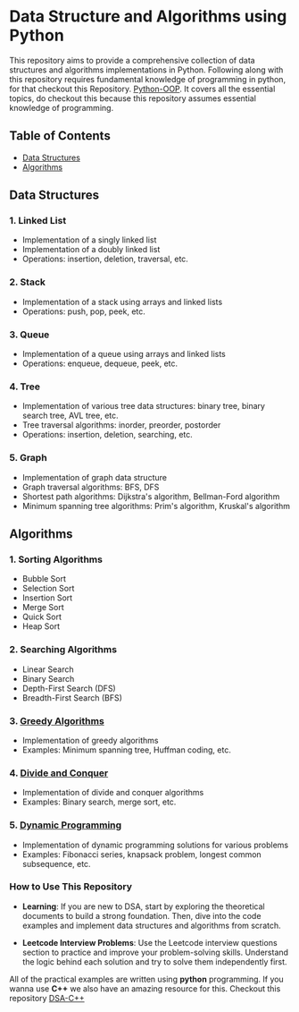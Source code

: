 # Data Structure and Algorithms using **Python**

 This repository aims to provide a comprehensive collection of data structures and algorithms implementations in Python. Following along with this repository requires fundamental knowledge of programming in python, for that checkout this Repository. [Python-OOP](https://github.com/sarmad426/Python-OOP). It covers all the essential topics, do checkout this because this repository assumes essential knowledge of programming.

## Table of Contents

- [Data Structures](#data-structures)
- [Algorithms](#algorithms)

## Data Structures

### 1. Linked List

- Implementation of a singly linked list
- Implementation of a doubly linked list
- Operations: insertion, deletion, traversal, etc.

### 2. Stack

- Implementation of a stack using arrays and linked lists
- Operations: push, pop, peek, etc.

### 3. Queue

- Implementation of a queue using arrays and linked lists
- Operations: enqueue, dequeue, peek, etc.

### 4. Tree

- Implementation of various tree data structures: binary tree, binary search tree, AVL tree, etc.
- Tree traversal algorithms: inorder, preorder, postorder
- Operations: insertion, deletion, searching, etc.

### 5. Graph

- Implementation of graph data structure
- Graph traversal algorithms: BFS, DFS
- Shortest path algorithms: Dijkstra's algorithm, Bellman-Ford algorithm
- Minimum spanning tree algorithms: Prim's algorithm, Kruskal's algorithm

## Algorithms

### 1. Sorting Algorithms

- Bubble Sort
- Selection Sort
- Insertion Sort
- Merge Sort
- Quick Sort
- Heap Sort

### 2. Searching Algorithms

- Linear Search
- Binary Search
- Depth-First Search (DFS)
- Breadth-First Search (BFS)

### 3. [Greedy Algorithms](/1-Basics/2-Algorithms/2-Algo-types/1-Greedy-algo/)

- Implementation of greedy algorithms
- Examples: Minimum spanning tree, Huffman coding, etc.

### 4. [Divide and Conquer](/1-Basics/2-Algorithms/2-Algo-types/2-Divide-conquer/)

- Implementation of divide and conquer algorithms
- Examples: Binary search, merge sort, etc.

### 5. [Dynamic Programming](/1-Basics/2-Algorithms/2-Algo-types/3-Dynamic-programming/)

- Implementation of dynamic programming solutions for various problems
- Examples: Fibonacci series, knapsack problem, longest common subsequence, etc.


### How to Use This Repository

- **Learning**: If you are new to DSA, start by exploring the theoretical documents to build a strong foundation. Then, dive into the code examples and implement data structures and algorithms from scratch.

- **Leetcode Interview Problems**: Use the Leetcode interview questions section to practice and improve your problem-solving skills. Understand the logic behind each solution and try to solve them independently first.

All of the practical examples are written using **python** programming. If you wanna use **C++** we also have an amazing resource for this. Checkout this repository [DSA-C++](https://github.com/sarmad426/DSA)
